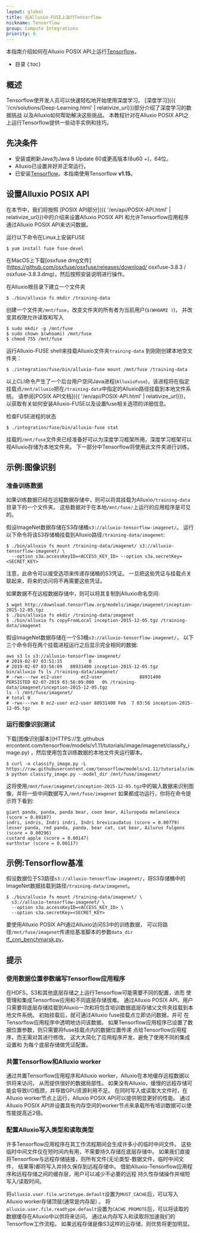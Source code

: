 ```yaml
---
layout: global
title: 在Alluxio-FUSE上运行Tensorflow
nickname: Tensorflow
group: Compute Integrations
priority: 6
---
```

本指南介绍如何在Alluxio POSIX API上运行[Tensorflow](https://www.tensorflow.org/)。

* 目录
{:toc}

## 概述

Tensorflow使开发人员可以快速轻松地开始使用深度学习。 
[深度学习]({{ '/cn/solutions/Deep-Learning.html' | relativize_url}})部分介绍了深度学习的数据挑战 
以及Alluxio如何帮助解决这些挑战。 
本教程针对在Alluxio POSIX API之上运行Tensorflow提供一些动手实例和技巧。

## 先决条件

* 安装或刷新Java为Java 8 Update 60或更高版本(8u60 +)，64位。
* Alluxio已设置并好并正常运行。
* 已安装[Tensorflow](https://www.tensorflow.org/install/pip)。本指南使用Tensorflow **v1.15**。

## 设置Alluxio POSIX API

在本节中，我们将按照
[POSIX API部分]({{ '/en/api/POSIX-API.html' | relativize_url}})中的介绍来设置Alluxio POSIX API
和允许Tensorflow应用程序通过Alluxio POSIX API来访问数据。

运行以下命令在Linux上安装FUSE

```console
$ yum install fuse fuse-devel
```

在MacOS上下载[osxfuse dmg文件](https://github.com/osxfuse/osxfuse/releases/download/ osxfuse-3.8.3 / osxfuse-3.8.3.dmg)，然后按照安装说明进行操作。

在Alluxio根目录下建立一个文件夹 

```console
$ ./bin/alluxio fs mkdir /training-data
```

创建一个文件夹`/mnt/fuse`，改变文件夹的所有者为当前用户(`$(WHOAMI )`)， 
并改变其权限允许读取和写入

```console
$ sudo mkdir -p /mnt/fuse
$ sudo chown $(whoami) /mnt/fuse
$ chmod 755 /mnt/fuse
```

运行Alluxio-FUSE shell来挂载Alluxio文件夹`training-data` 到刚刚创建本地空文件夹：

```console
$ ./integration/fuse/bin/alluxio-fuse mount /mnt/fuse /training-data
```

以上CLI命令产生了一个后台用户空间Java进程(`AlluxioFuse`)，该进程将在指定挂载点`/mnt/alluxio`把在`/training-data`中指定的Alluxio路径挂载到本地文件系统。 
请参阅[POSIX API文档]({{ '/en/api/POSIX-API.html' | relativize_url}})， 
以获取有关如何安装Alluxio-FUSE以及设置fuse相关选项的详细信息。 

检查FUSE进程的状态

```console
$ ./integration/fuse/bin/alluxio-fuse stat
```

挂载的`/mnt/fuse`文件夹已经准备好可以为深度学习框架所用，深度学习框架可以视Alluxio存储为本地文件夹。 
下一部分中Tensorflow将使用此文件夹进行训练。

## 示例:图像识别

### 准备训练数据

如果训练数据已经在远程数据存储中，则可以将其挂载为Alluxio`/training-data`目录下的一个文件夹。 这些数据对于在本地`/mnt/fuse/`上运行的应用程序是可见的。

假设ImageNet数据存储在S3存储桶`s3://alluxio-tensorflow-imagenet/`。
运行以下命令将该S3存储桶挂载到Alluxio路径`/training-data/imagenet`:

```console
$ ./bin/alluxio fs mount /training-data/imagenet/ s3://alluxio-tensorflow-imagenet/ \
  --option s3a.accessKeyID=<ACCESS_KEY_ID> --option s3a.secretKey=<SECRET_KEY>
```

注意，此命令可以接受选项来传递存储桶的S3凭证。 
一旦把这些凭证与挂载点关联起来，将来的访问将不再需要这些凭证。

如果数据不在远程数据存储中，则可以将其复制到Alluxio命名空间:

```console
$ wget http://download.tensorflow.org/models/image/imagenet/inception-2015-12-05.tgz
$ ./bin/alluxio fs mkdir /training-data/imagenet 
$ ./bin/alluxio fs copyFromLocal inception-2015-12-05.tgz /training-data/imagenet 
```

假设ImageNet数据存储在一个S3桶`s3://alluxio-tensorflow-imagenet/`， 
以下三个命令将在两个挂载进程运行之后显示完全相同的数据:

```
aws s3 ls s3://alluxio-tensorflow-imagenet/
# 2019-02-07 03:51:15          0 
# 2019-02-07 03:56:09   88931400 inception-2015-12-05.tgz
bin/alluxio fs ls /training-data/imagenet/
# -rwx---rwx ec2-user       ec2-user              88931400       PERSISTED 02-07-2019 03:56:09:000   0% /training-data/imagenet/inception-2015-12-05.tgz
ls -l /mnt/fuse/imagenet/
# total 0
# -rwx---rwx 0 ec2-user ec2-user 88931400 Feb  7 03:56 inception-2015-12-05.tgz
```

### 运行图像识别测试

下载[图像识别脚本](HTTPS://生.githubus ercontent.com/tensorflow/models/v1.11/tutorials/image/imagenet/classify_image.py)
，然后使用包含训练数据的本地文件夹运行脚本。

```console
$ curl -o classify_image.py -L https://raw.githubusercontent.com/tensorflow/models/v1.11/tutorials/image/imagenet/classify_image.py
$ python classify_image.py --model_dir /mnt/fuse/imagenet/
```

这将使用`/mnt/fuse/imagenet/inception-2015-12-05.tgz`中的输入数据来识别图像，并将一些中间数据写入`/mnt/fuse/imagenet` 
如果都成功运行，你将在命令提示符下看到:

```
giant panda, panda, panda bear, coon bear, Ailuropoda melanoleuca (score = 0.89107)
indri, indris, Indri indri, Indri brevicaudatus (score = 0.00779)
lesser panda, red panda, panda, bear cat, cat bear, Ailurus fulgens (score = 0.00296)
custard apple (score = 0.00147)
earthstar (score = 0.00117)
```

## 示例:Tensorflow基准

假设数据位于S3路径`s3://alluxio-tensorflow-imagenet/`，将S3存储桶中的ImageNet数据挂载到路径`/training-data/imagenet`。

```console
$ ./bin/alluxio fs mount /training-data/imagenet/ \
  s3://alluxio-tensorflow-imagenet/ \
  --option s3a.accessKeyID=<ACCESS_KEY_ID> \
  --option s3a.secretKey=<SECRET_KEY>
```

要使用Alluxio POSIX API通过Alluxio访问S3中的训练数据，
可以将路径`/mnt/fuse/imagenet`传递给基准脚本的参数`data_dir`
[tf_cnn_benchmarsk.py](https://github.com/tensorflow/benchmarks/blob/master/scripts/tf_cnn_benchmarks/tf_cnn_benchmarks.py)。

## 提示

### 使用数据位置参数编写Tensorflow应用程序

在HDFS，S3和其他底层存储之上运行Tensorflow可能需要不同的配置，进而
使管理和集成Tensorflow应用和不同底层存储很难。 
通过Alluxio POSIX API，用户只需要将底层存储挂载到Aluxio一次和将包含培训数据底层存储父文件夹挂载到本地文件系统。
初始挂载后，就可通过Alluxio fuse挂载点立即访问数据，并可 
在Tensorflow应用程序中透明地访问该数据。
如果Tensorflow应用程序已设置了数据位置参数，则只需要将fuse挂载点内的数据位置传递 
点给Tensorflow应用程序，而无需对其进行修改。
这大大简化了应用程序开发，避免了使用不同的集成设置和 
为每个底层存储做凭证配置。

### 共置Tensorflow和Alluxio worker

通过共置Tensorflow应用程序和Alluxio worker，Alluxio在本地缓存远程数据以供将来访问， 
从而提供很好的数据局部性。 
如果没有Alluxio，缓慢的远程存储可能会导致I/O瓶颈，并导致GPU资源利用不足。 
在同时写入或读取大文件时，在Alluxio worker节点上运行，Alluxio POSIX API可以提供明显更好的性能。 
通过Alluxio POSIX API并设置具有内存空间的worker节点来承载所有培训数据可以使 
性能提高近2倍。

### 配置Alluxio写入类型和读取类型

许多Tensorflow应用程序在其工作流程期间会生成许多小的临时中间文件。 
这些临时中间文件仅在短时间内有用，不需要持久存储在底层存储中。 
如果我们直接将Tensorflow与远程存储链接，则所有文件(无论类型-数据文件，临时中间文件， 
结果等)都将写入并持久保存到远程存储中。 
借助Alluxio-Tensorflow应用程序和远程存储之间的缓存层，用户可以减少不必要的远程 
持久性存储操作并缩短写入/读取时间。

将`alluxio.user.file.writetype.default`设置为`MUST_CACHE`后，可以写入Alluxio worker存储顶层(通常是内存层) 。 
将`alluxio.user.file.readtype.default`设置为`CACHE_PROMOTE`后，可以将读取的数据缓存在Alluxio中以供将来访问。 
通过从内存写入和读取将加速我们的Tensorflow工作流程。 
如果远程存储是像S3这样的云存储，则优势将更加明显。
